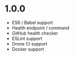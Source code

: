 1.0.0
=====

* ES6 / Babel support
* Health endpoint / command
* GitHub health checker
* ESLint support
* Drone CI support
* Docker support
